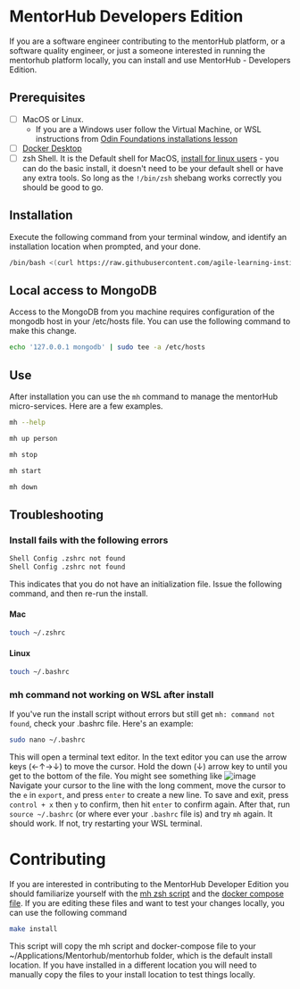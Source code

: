 # MentorHub Developers Edition

If you are a software engineer contributing to the mentorHub platform, or a software quality engineer, or just a someone interested in running the mentorhub platform locally, you can install and use MentorHub - Developers Edition.

## Prerequisites

- [ ] MacOS or Linux.
  - If you are a Windows user follow the Virtual Machine, or WSL instructions from [Odin Foundations installations lesson](https://www.theodinproject.com/lessons/foundations-installations#os-installation)
- [ ] [Docker Desktop](https://www.docker.com/products/docker-desktop/)
- [ ] zsh Shell. It is the Default shell for MacOS, [install for linux users](https://phoenixnap.com/kb/install-zsh-ubuntu) - you can do the basic install, it doesn't need to be your default shell or have any extra tools. So long as the ``!/bin/zsh`` shebang works correctly you should be good to go.

## Installation

Execute the following command from your terminal window, and identify an installation location when prompted, and your done.

```bash
/bin/bash <(curl https://raw.githubusercontent.com/agile-learning-institute/mentorHub/main/mentorHub-developer-edition/install)
```

## Local access to MongoDB 

Access to the MongoDB from you machine requires configuration of the mongodb host in your /etc/hosts file. You can use the following command to make this change. 
```sh
echo '127.0.0.1 mongodb' | sudo tee -a /etc/hosts
```

## Use

After installation you can use the ``mh`` command to manage the mentorHub micro-services. Here are a few examples.

```bash
mh --help
```

```bash
mh up person
```

```bash
mh stop
```

```bash
mh start
```

```bash
mh down
```

## Troubleshooting

### Install fails with the following errors

```bash
Shell Config .zshrc not found
Shell Config .zshrc not found
```

This indicates that you do not have an initialization file. Issue the following command, and then re-run the install.

#### Mac

```bash
touch ~/.zshrc
```

#### Linux

```bash
touch ~/.bashrc
```

### mh command not working on WSL after install

If you've run the install script without errors but still get `mh: command not found`, check your .bashrc file. Here's an example:

```bash
sudo nano ~/.bashrc
```

This will open a terminal text editor. In the text editor you can use the arrow keys (←↑→↓) to move the cursor. Hold the down (↓) arrow key to until you get to the bottom of the file. You might see something like ![image](https://github.com/agile-learning-institute/mentorHub/assets/67389882/1d7ecdd5-1f32-44d1-9b67-a0947e1f86bd) Navigate your cursor to the line with the long comment, move the cursor to the `e` in `export`, and press `enter` to create a new line. To save and exit, press `control + x` then `y` to confirm, then hit `enter` to confirm again. After that, run `source ~/.bashrc` (or where ever your `.bashrc` file is) and try `mh` again. It should work. If not, try restarting your WSL terminal.

# Contributing
If you are interested in contributing to the MentorHub Developer Edition you should familiarize yourself with the [mh zsh script](./mh) and the [docker compose file](../docker-configurations/docker-compose.yaml). If you are editing these files and want to test your changes locally, you can use the following command

```sh
make install
```

This script will copy the mh script and docker-compose file to your ~/Applications/Mentorhub/mentorhub folder, which is the default install location. If you have installed in a different location you will need to manually copy the files to your install location to test things locally.
